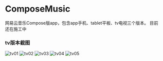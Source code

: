 # ComposeMusic
网易云音乐Compose版app，包含app手机、tablet平板、tv电视三个版本。
目前还在施工中


### tv版本截图

![tv01](https://github.com/keluokeda/ComposeMusic/assets/16809185/92eaef08-fff6-4690-a126-4d71334b6087)
![tv02](https://github.com/keluokeda/ComposeMusic/assets/16809185/338f3d01-8ed1-4987-94f5-6d0cb566d55a)
![tv03](https://github.com/keluokeda/ComposeMusic/assets/16809185/4d1ce075-eafd-42b7-b70d-c2a0c94aa8fd)
![tv04](https://github.com/keluokeda/ComposeMusic/assets/16809185/02a4c9a5-85c2-42b4-aaec-8c823d25f4cc)
![tv05](https://github.com/keluokeda/ComposeMusic/assets/16809185/3606d2ba-b8ec-492a-938f-a03a1288fad9)
